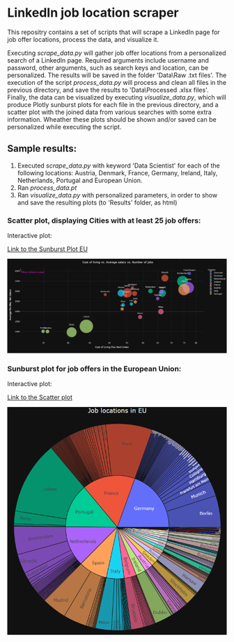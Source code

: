 # LinkedIn job location scraper

This repositry contains a set of scripts that will scrape a LinkedIn page for job offer locations, process the data, and visualize it. 

Executing _scrape_data.py_ will gather job offer locations from a personalized search of a LinkedIn page. Required arguments include username and password, other arguments, such as search keys and location, can be personalized. The results will be saved in the folder 'Data\Raw .txt files'. The execution of the script _process_data.py_ will process and clean all files in the previous directory, and save the results to 'Data\Processed .xlsx files'. Finally, the data can be visualized by executing _visualize_data.py_, which will produce Plotly sunburst plots for each file in the previous directory, and a scatter plot with the joined data from various searches with some extra information. Wheather these plots should be shown and/or saved can be personalized while executing the script.

## Sample results:

1. Executed _scrape_data.py_ with keyword 'Data Scientist' for each of the following locations: Austria, Denmark, France, Germany, Ireland, Italy, Netherlands, Portugal and European Union.
2. Ran _process_data.pt_
3. Ran _visualize_data.py_ with personalized parameters, in order to show and save the resulting plots (to 'Results' folder, as html) <p>

<p>
  
### Scatter plot, displaying Cities with at least 25 job offers: <p>
Interactive plot: 

<a href="./Plots/Plot_job_locations_EU.html" target="_blank">Link to the Sunburst Plot EU</a>
  
![Sunburst Plot EU](./Plots/Scatter_plot.png)

<p>
<p>
          
### Sunburst plot for job offers in the European Union: <p>
Interactive plot: 
  
[Link to the Scatter plot](./Plots/Scatter_plot.html) <p>

![Sunburst Plot EU](./Plots/Sunburst_plot_EU.png)

